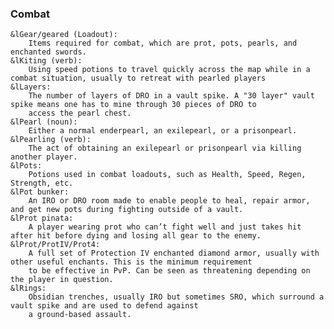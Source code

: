 ### Combat

    &lGear/geared (Loadout): 
        Items required for combat, which are prot, pots, pearls, and enchanted swords.
    &lKiting (verb): 
        Using speed potions to travel quickly across the map while in a combat situation, usually to retreat with pearled players
    &lLayers: 
        The number of layers of DRO in a vault spike. A "30 layer" vault spike means one has to mine through 30 pieces of DRO to 
        access the pearl chest.
    &lPearl (noun): 
        Either a normal enderpearl, an exilepearl, or a prisonpearl.
    &lPearling (verb): 
        The act of obtaining an exilepearl or prisonpearl via killing another player.
    &lPots: 
        Potions used in combat loadouts, such as Health, Speed, Regen, Strength, etc.
    &lPot bunker: 
        An IRO or DRO room made to enable people to heal, repair armor, and get new pots during fighting outside of a vault.
    &lProt pinata: 
        A player wearing prot who can’t fight well and just takes hit after hit before dying and losing all gear to the enemy.
    &lProt/ProtIV/Prot4: 
        A full set of Protection IV enchanted diamond armor, usually with other useful enchants. This is the minimum requirement 
        to be effective in PvP. Can be seen as threatening depending on the player in question.
    &lRings: 
        Obsidian trenches, usually IRO but sometimes SRO, which surround a vault spike and are used to defend against 
        a ground-based assault.
 


